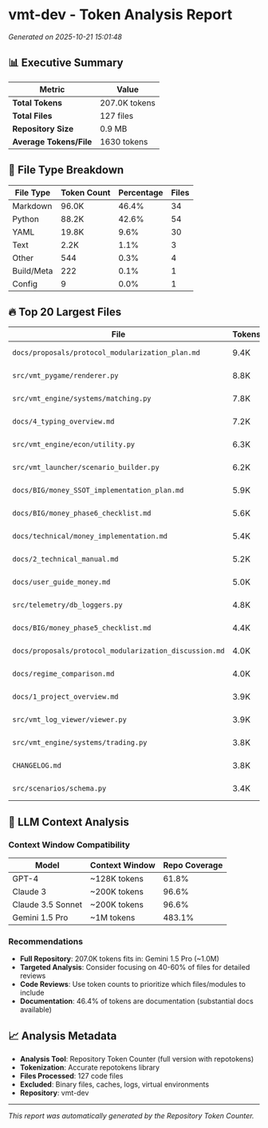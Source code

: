 # vmt-dev - Token Analysis Report

*Generated on 2025-10-21 15:01:48*

## 📊 Executive Summary

| Metric | Value |
|--------|--------|
| **Total Tokens** | 207.0K tokens |
| **Total Files** | 127 files |
| **Repository Size** | 0.9 MB |
| **Average Tokens/File** | 1630 tokens |

## 📄 File Type Breakdown

| File Type | Token Count | Percentage | Files |
|-----------|-------------|------------|-------|
| Markdown | 96.0K | 46.4% | 34 |
| Python | 88.2K | 42.6% | 54 |
| YAML | 19.8K | 9.6% | 30 |
| Text | 2.2K | 1.1% | 3 |
| Other | 544 | 0.3% | 4 |
| Build/Meta | 222 | 0.1% | 1 |
| Config | 9 | 0.0% | 1 |

## 🔥 Top 20 Largest Files

| File | Tokens | Size |
|------|--------|------|
| `docs/proposals/protocol_modularization_plan.md` | 9.4K | 0.0 MB |
| `src/vmt_pygame/renderer.py` | 8.8K | 0.0 MB |
| `src/vmt_engine/systems/matching.py` | 7.8K | 0.0 MB |
| `docs/4_typing_overview.md` | 7.2K | 0.0 MB |
| `src/vmt_engine/econ/utility.py` | 6.3K | 0.0 MB |
| `src/vmt_launcher/scenario_builder.py` | 6.2K | 0.0 MB |
| `docs/BIG/money_SSOT_implementation_plan.md` | 5.9K | 0.0 MB |
| `docs/BIG/money_phase6_checklist.md` | 5.6K | 0.0 MB |
| `docs/technical/money_implementation.md` | 5.4K | 0.0 MB |
| `docs/2_technical_manual.md` | 5.2K | 0.0 MB |
| `docs/user_guide_money.md` | 5.0K | 0.0 MB |
| `src/telemetry/db_loggers.py` | 4.8K | 0.0 MB |
| `docs/BIG/money_phase5_checklist.md` | 4.4K | 0.0 MB |
| `docs/proposals/protocol_modularization_discussion.md` | 4.0K | 0.0 MB |
| `docs/regime_comparison.md` | 4.0K | 0.0 MB |
| `docs/1_project_overview.md` | 3.9K | 0.0 MB |
| `src/vmt_log_viewer/viewer.py` | 3.9K | 0.0 MB |
| `src/vmt_engine/systems/trading.py` | 3.8K | 0.0 MB |
| `CHANGELOG.md` | 3.8K | 0.0 MB |
| `src/scenarios/schema.py` | 3.4K | 0.0 MB |


## 🤖 LLM Context Analysis

### Context Window Compatibility

| Model | Context Window | Repo Coverage |
|-------|---------------|---------------|
| GPT-4 | ~128K tokens | 61.8% |
| Claude 3 | ~200K tokens | 96.6% |
| Claude 3.5 Sonnet | ~200K tokens | 96.6% |
| Gemini 1.5 Pro | ~1M tokens | 483.1% |

### Recommendations

- **Full Repository**: 207.0K tokens fits in: Gemini 1.5 Pro (~1.0M)
- **Targeted Analysis**: Consider focusing on 40-60% of files for detailed reviews
- **Code Reviews**: Use token counts to prioritize which files/modules to include
- **Documentation**: 46.4% of tokens are documentation (substantial docs available)


## 📈 Analysis Metadata

- **Analysis Tool**: Repository Token Counter (full version with repotokens)
- **Tokenization**: Accurate repotokens library
- **Files Processed**: 127 code files
- **Excluded**: Binary files, caches, logs, virtual environments
- **Repository**: vmt-dev

---

*This report was automatically generated by the Repository Token Counter.*
